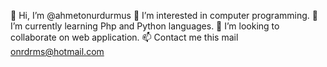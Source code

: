 👋 Hi, I’m @ahmetonurdurmus
👀 I’m interested in computer programming.
🌱 I’m currently learning Php and Python languages.
💞️ I’m looking to collaborate on web application.
📫 Contact me this mail onrdrms@hotmail.com
